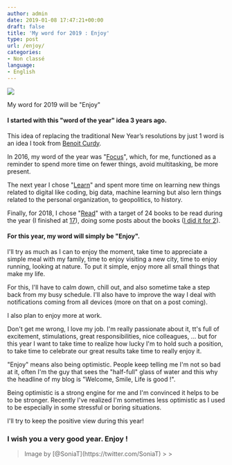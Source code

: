 ```yaml
---
author: admin
date: 2019-01-08 17:47:21+00:00
draft: false
title: 'My word for 2019 : Enjoy'
type: post
url: /enjoy/
categories:
- Non classé
language:
- English
---
```





![](http://laurentmaumet.com/wp-content/uploads/2019/01/welcome-smile-768x1024.jpg)








My word for 2019 will be "Enjoy"







#### I started with this "word of the year" idea 3 years ago.







This idea of replacing the traditional New Year’s resolutions by just 1 word is an idea I took from [Benoit Curdy](https://medium.com/@bcurdy/my-best-habit-the-word-of-the-year-db369dbc060d#.nxols5fsj).













In 2016, my word of the year was "[Focus](http://laurentmaumet.com/focus/)", which, for me, functioned as a reminder to spend more time on fewer things, avoid multitasking, be more present.







The next year I chose "[Learn](http://laurentmaumet.com/learn)" and spent more time on learning new things  related to digital like coding, big data, machine learning but also  lern things related to  the personal organization, to geopolitics, to history.







Finally, for 2018, I chose "[Read](http://laurentmaumet.com/read/)" with a target of  24 books to be read during the year (I finished at [17](https://www.goodreads.com/user_challenges/10834395)), doing some posts about the books ([I did it for 2](http://laurentmaumet.com/books/)).







#### For this year, my word will simply be "Enjoy".







I'll try as much as I can to enjoy the moment, take time to appreciate a simple meal with my family, time to enjoy visiting a new city, time to enjoy running, looking at nature. To put it simple, enjoy more all small things that make my  life.







For this, I'll have to calm down, chill out, and also sometime take a step back from my busy schedule. I'll also have to improve the way I deal with notifications coming from all devices (more on that on a post coming).







I also plan to enjoy more at work.







Don't get me wrong, I love my job. I'm really passionate about it, tt's full of excitement, stimulations, great responsibilities, nice colleagues, ... but for this year I want to take time to realize how lucky I'm to hold such a position, to take time to celebrate our great results take time to really enjoy it.







"Enjoy" means also being optimistic. People keep telling me I'm not so bad at it, often I'm the guy that sees the "half-full" glass of water and this why the headline of my blog is "Welcome, Smile, Life is good !".







Being optimistic is a strong engine for me and I'm convinced it helps to be to be stronger. Recently I've realized I'm sometimes less optimistic as I used to be especially in some stressful or boring situations.







I'll try to keep the positive view during this year!







### I wish you a very good year. Enjoy !







<blockquote>Image by [@SoniaT](https://twitter.com/SoniaT)
>
> </blockquote>



